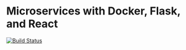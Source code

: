 # Microservices with Docker, Flask, and React

[![Build Status](https://travis-ci.org/cesium147/testdriven-app.svg?branch=master)](https://travis-ci.org/cesium147/testdriven-app)
